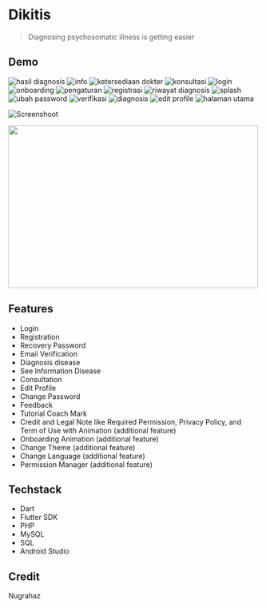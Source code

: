 # Dikitis
> Diagnosing psychosomatic illness is getting easier

## Demo


![hasil diagnosis](https://github.com/nugrahaz/food_market/assets/69227102/2997cc9e-a6b7-49c4-96d7-5bfa90bb5141)
![info](https://github.com/nugrahaz/food_market/assets/69227102/ab7d35dd-4c7d-40d9-996c-e003df3e7e35)
![ketersediaan dokter](https://github.com/nugrahaz/food_market/assets/69227102/63e54b10-6c35-45a3-bf84-bb2f72e0fe80)
![konsultasi](https://github.com/nugrahaz/food_market/assets/69227102/fd884d05-6d8e-44a7-a162-f8510ce1ffc8)
![login](https://github.com/nugrahaz/food_market/assets/69227102/99da05e4-6152-4592-8c1a-c991aed79b6e)
![onboarding](https://github.com/nugrahaz/food_market/assets/69227102/0b3b90e2-ec60-49cf-ac6d-8a97267fb30a)
![pengaturan](https://github.com/nugrahaz/food_market/assets/69227102/6f22658a-b40d-40d1-8dab-4c3d0e2e5be4)
![registrasi](https://github.com/nugrahaz/food_market/assets/69227102/038ab365-946b-45b4-8280-3f296ea44cd3)
![riwayat diagnosis](https://github.com/nugrahaz/food_market/assets/69227102/2f245efe-ae09-425f-9dd7-e79b0df4d45d)
![splash](https://github.com/nugrahaz/food_market/assets/69227102/d98f38b4-da34-45f8-9950-27da7ed8863c)
![ubah password](https://github.com/nugrahaz/food_market/assets/69227102/3804cbd1-432b-456c-910e-9aee7e55943e)
![verifikasi](https://github.com/nugrahaz/food_market/assets/69227102/7888edcb-f115-4a80-88c7-02c6eae844b1)
![diagnosis](https://github.com/nugrahaz/food_market/assets/69227102/077880ac-dc0d-48b6-9f14-de2dbfa670ef)
![edit profile](https://github.com/nugrahaz/food_market/assets/69227102/c8f6c737-fb67-4d1a-94d1-94d9adba60d3)
![halaman utama](https://github.com/nugrahaz/food_market/assets/69227102/330778e3-6ce3-4331-8315-c96cf62fc780)


![Screenshoot](https://github.com/Nugrahaz/bwa_flutix/assets/69227102/e3265649-2db7-4d5f-9570-619deabdc5c4)

<img src="https://github.com/nugrahaz/KenaliPenyakit/assets/69227102/472726a3-1d55-45d0-bac1-25726c00be07" width="500" height="325">


## Features
- Login
- Registration
- Recovery Password
- Email Verification
- Diagnosis disease
- See Information Disease
- Consultation
- Edit Profile
- Change Password
- Feedback
- Tutorial Coach Mark
- Credit and Legal Note like Required Permission, Privacy Policy, and Term of Use with Animation (additional feature)
- Onboarding Animation (additional feature)
- Change Theme (additional feature)
- Change Language (additional feature)
- Permission Manager (additional feature)


## Techstack
- Dart
- Flutter SDK
- PHP
- MySQL
- SQL
- Android Studio


## Credit
Nugrahaz


